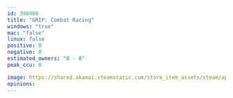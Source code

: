 ```yaml
---
id: 396900
title: "GRIP: Combat Racing"
windows: "true"
mac: "false"
linux: false
positive: 0
negative: 0
estimated_owners: "0 - 0"
peak_ccu: 0

image: https://shared.akamai.steamstatic.com/store_item_assets/steam/apps/396750/header.jpg?t=1730999721
opinions:
---
```

